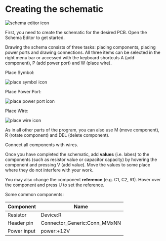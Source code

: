 # Creating the schematic

![schema editor icon](images/schema-editor.png)

First, you need to create the schematic for the desired PCB. Open the Schema Editor to get started.

Drawing the schema consists of three tasks: placing components, placing power ports and drawing connections. All three items can be selected in the right menu bar or accessed with the keyboard shortcuts A (add component), P (add power port) and W (place wire).

Place Symbol:

![place symbol icon](images/place-symbol.png)

Place Power Port:

![place power port icon](images/place-power.png)

Place Wire:

![place wire icon](images/place-wire.png)

As in all other parts of the program, you can also use M (move component), R (rotate component) and DEL (delete component).

Connect all components with wires.

Once you have completed the schematic, add **values** (i.e. labes) to the components (such as resistor value or capacitor capacity) by hovering the component and pressing V (add value). Move the values to some place where they do not interfere with your work.

You may also change the component **reference** (e.g. C1, C2, R1). Hover over the component and press U to set the reference.

Some common components:

| Component | Name |
|----|----|
| Resistor | Device:R |
| Header pin | Connector_Generic:Conn_MMxNN |
| Power input | power:+12V
